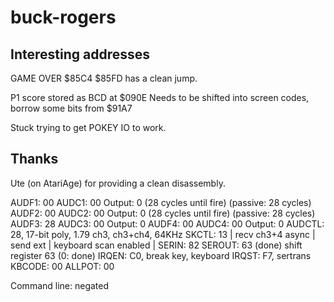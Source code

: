 # buck-rogers

## Interesting addresses

GAME OVER $85C4
     $85FD has a clean jump.

P1 score stored as BCD at $090E
Needs to be shifted into screen codes, borrow some bits from $91A7

Stuck trying to get POKEY IO to work.
     
## Thanks

Ute (on AtariAge) for providing a clean disassembly.











AUDF1: 00  AUDC1: 00  Output: 0  (28 cycles until fire) (passive: 28 cycles)
AUDF2: 00  AUDC2: 00  Output: 0  (28 cycles until fire) (passive: 28 cycles)
AUDF3: 28  AUDC3: 00  Output: 0
AUDF4: 00  AUDC4: 00  Output: 0
AUDCTL: 28, 17-bit poly, 1.79 ch3, ch3+ch4, 64KHz
SKCTL: 13 | recv ch3+4 async | send ext | keyboard scan enabled | 
SERIN: 82
SEROUT: 63 (done)
        shift register 63 (0: done)
IRQEN:  C0, break key, keyboard
IRQST:  F7, sertrans
KBCODE: 00
ALLPOT: 00

Command line: negated